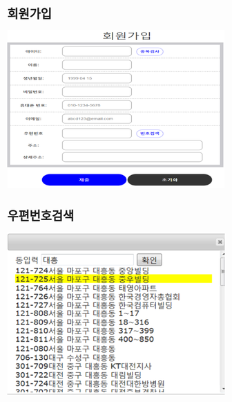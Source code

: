 # 회원가입 
![](/jQuery/ajax/img/%ED%9A%8C%EC%9B%90%EA%B0%80%EC%9E%85.png)




# 우편번호검색
![](/jQuery/ajax/img/a.png)